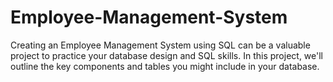 # Employee-Management-System
Creating an Employee Management System using SQL can be a valuable project to practice your database design and SQL skills. In this project, we'll outline the key components and tables you might include in your database.
